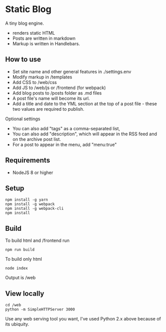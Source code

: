
# Static Blog

A tiny blog engine. 

- renders static HTML
- Posts are written in markdown
- Markup is written in Handlebars.

## How to use

- Set site name and other general features in ./settings.env
- Modify markup in /templates
- Add CSS to /web/css
- Add JS to /web/js or /frontend (for webpack)
- Add blog posts to /posts folder as .md files
- A post file's name will become its url.
- Add a title and date to the YML section at the top of a post file - these two values are required to publish.

Optional settings

- You can also add "tags" as a comma-separated list, 
- You can also add "description", which will appear in the RSS feed and on the archive post list.
- For a post to appear in the menu, add "menu:true"

## Requirements

- NodeJS 8 or higher

## Setup

    npm install -g yarn
    npm install -g webpack
    npm install -g webpack-cli
    npm install

## Build

To build html and /frontend run

    npm run build 

To build only html
    
    node index

Output is /web

## View locally

    cd /web
    python -m SimpleHTTPServer 3000

Use any web serving tool you want, I've used Python 2.x above because of its ubiquity.
